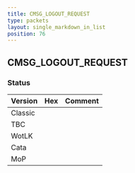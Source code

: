 ```yaml
---
title: CMSG_LOGOUT_REQUEST
type: packets
layout: single_markdown_in_list
position: 76
---
```


## CMSG_LOGOUT_REQUEST

### Status

Version | Hex | Comment
---------- | ---------- | ---------- 
Classic |  |  
TBC |  |  
WotLK |  |  
Cata |  |  
MoP |  |  